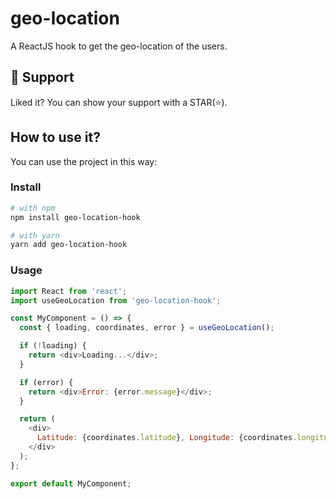# geo-location

A ReactJS hook to get the geo-location of the users.

## 🫶 Support
Liked it? You can show your support with a STAR(⭐).

## How to use it?

You can use the project in this way:

### Install
```bash
# with npm
npm install geo-location-hook

# with yarn
yarn add geo-location-hook
```

### Usage

```javascript
import React from 'react';
import useGeoLocation from 'geo-location-hook';

const MyComponent = () => {
  const { loading, coordinates, error } = useGeoLocation();

  if (!loading) {
    return <div>Loading...</div>;
  }

  if (error) {
    return <div>Error: {error.message}</div>;
  }

  return (
    <div>
      Latitude: {coordinates.latitude}, Longitude: {coordinates.longitude}
    </div>
  );
};

export default MyComponent;

```